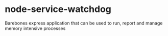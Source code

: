 # node-service-watchdog
Barebones express application that can be used to run, report and manage memory intensive processes
